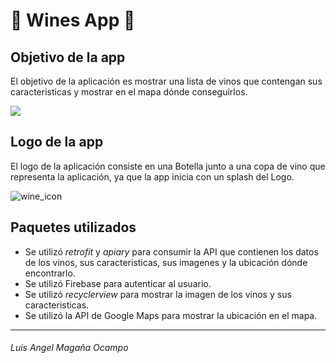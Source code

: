 # 🍷	Wines App 🍷	

## Objetivo de la app
El objetivo de la aplicación es mostrar una lista de vinos que contengan sus caracteristicas y mostrar en el mapa dónde conseguirlos.

![](https://thefoodtech.com/wp-content/uploads/2023/05/vino-en-EUA-828x548.jpg)


## Logo de la app
El logo de la aplicación consiste en una Botella junto a una copa de vino que representa la aplicación, ya que la app inicia con un splash del Logo.

![wine_icon](https://github.com/LuisMagana18/WinesPractica1/assets/47648516/e69df5f9-105d-4db7-8846-ec0bf6936717)


Paquetes utilizados
-------------
- Se utilizó *retrofit* y *apiary* para consumir la API que contienen los datos de los vinos, sus caracteristicas, sus imagenes y la ubicación dónde encontrarlo. 
- Se utilizó Firebase para autenticar al usuario.
- Se utilizó *recyclerview* para mostrar la imagen de los vinos y sus caracteristicas.
- Se utilizó la API de Google Maps para mostrar la ubicación en el mapa.

---

###### Luis Angel Magaña Ocampo
